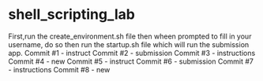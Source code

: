 # shell_scripting_lab
First,run the create_environment.sh file then wheen prompted to fill in your username, do so then run the startup.sh file which will run the submission app.
Commit #1 - instruct
Commit #2 - submission
Commit #3 - instructions
Commit #4 - new
Commit #5 - instruct
Commit #6 - submission
Commit #7 - instructions
Commit #8 - new
